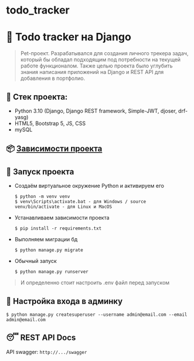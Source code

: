 # todo_tracker
# :poop: Todo tracker на Django
> Pet-проект. 
> Разрабатывался для создания личного трекера задач, который бы обладал подходящим под потребности на текущей работе функционалом.
> Также целью проекта было углубить знания написания приложений на Django и REST API для добавления в портфолио.

## :triangular_ruler: Стек проекта: 
- Python 3.10 (Django, Django REST framework, Simple-JWT, djoser, drf-yasg)
- HTML5, Bootstrap 5, JS, CSS
- mySQL

## :package: [Зависимости проекта](https://github.com/agas0077/todo_tracker/blob/master/requirements.txt)

## :wrench: Запуск проекта

- Создаём виртуальное окружение Python и активируем его

  ```
  $ python -m venv venv
  $ venv\Scripts\activate.bat - для Windows / source venv/bin/activate - для Linux и MacOS
  ```

- Устанавливаем зависимости проекта

  ```
  $ pip install -r requirements.txt
  ```

- Выполняем миграции бд

  ```
  $ python manage.py migrate
  ```
  
- Обычный запуск

  ```
  $ python manage.py runserver
  ``` 
  
> И определенно стоит настроить .env файл перед запуском

## :closed_lock_with_key: Настройка входа в админку

```
$ python manage.py createsuperuser --username admin@email.com --email admin@email.com
```

## :sleeping: REST API Docs

API swagger:  ```http://.../swagger``` 